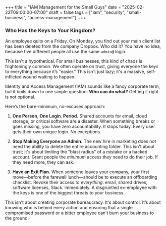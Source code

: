 +++
title = "IAM Management for the Small Guys"
date = "2025-02-22T09:00:00-07:00"
draft = false
tags = ["iam", "security", "small-business", "access-management"]
+++

### Who Has the Keys to Your Kingdom?

An employee quits on a Friday. On Monday, you find out your main client list has been deleted from the company Dropbox. Who did it? You have no idea, because five different people all use the same `admin@` login.

This isn't a hypothetical. For small businesses, this kind of chaos is frighteningly common. We often operate on trust, giving everyone the keys to everything because it’s "easier." This isn't just lazy; it's a massive, self-inflicted wound waiting to happen.

Identity and Access Management (IAM) sounds like a fancy corporate term, but it boils down to one simple question: **Who can do what?** Getting it right is not optional.

Here’s the bare-minimum, no-excuses approach:

1. **One Person, One Login. Period.** Shared accounts for email, cloud storage, or critical software are a disaster. When something breaks or goes missing, you have zero accountability. It stops today. Every user gets their own unique login. No exceptions.
    
2. **Stop Making Everyone an Admin.** The new hire in marketing does not need the ability to delete the entire accounting folder. This isn't about trust; it's about limiting the "blast radius" of a mistake or a hacked account. Grant people the _minimum_ access they need to do their job. If they need more, they can ask.
    
3. **Have an Exit Plan.** When someone leaves your company, your first move—before the farewell lunch—should be to execute an offboarding checklist. Revoke their access to _everything_: email, shared drives, software licenses, Slack. Immediately. A disgruntled ex-employee with the keys is one of the biggest threats to your business.
    

This isn't about creating corporate bureaucracy. It's about control. It’s about knowing who is behind every action and ensuring that a single compromised password or a bitter employee can't burn your business to the ground.